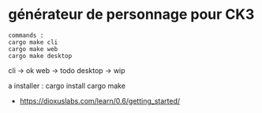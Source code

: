 # générateur de personnage pour CK3

```
commands :
cargo make cli
cargo make web
cargo make desktop
```

cli -> ok
web -> todo
desktop -> wip

a installer :
cargo install cargo make
+ https://dioxuslabs.com/learn/0.6/getting_started/



